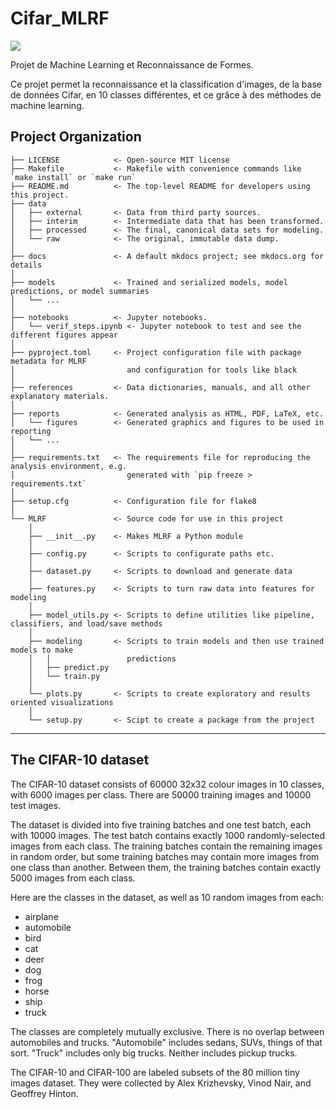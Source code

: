 # Cifar_MLRF

<a target="_blank" href="https://cookiecutter-data-science.drivendata.org/">
    <img src="https://img.shields.io/badge/CCDS-Project%20template-328F97?logo=cookiecutter" />
</a>

Projet de Machine Learning et Reconnaissance de Formes.

Ce projet permet la reconnaissance et la classification d'images, de la base de données Cifar, en 10 classes différentes, et ce grâce à des méthodes de machine learning.

## Project Organization

```
├── LICENSE            <- Open-source MIT license
├── Makefile           <- Makefile with convenience commands like `make install` or `make run`
├── README.md          <- The top-level README for developers using this project.
├── data
│   ├── external       <- Data from third party sources.
│   ├── interim        <- Intermediate data that has been transformed.
│   ├── processed      <- The final, canonical data sets for modeling.
│   └── raw            <- The original, immutable data dump.
│
├── docs               <- A default mkdocs project; see mkdocs.org for details
│
├── models             <- Trained and serialized models, model predictions, or model summaries
│   └── ...
│
├── notebooks          <- Jupyter notebooks.
│   └── verif_steps.ipynb <- Jupyter notebook to test and see the different figures appear                     
│
├── pyproject.toml     <- Project configuration file with package metadata for MLRF
│                         and configuration for tools like black
│
├── references         <- Data dictionaries, manuals, and all other explanatory materials.
│
├── reports            <- Generated analysis as HTML, PDF, LaTeX, etc.
│   └── figures        <- Generated graphics and figures to be used in reporting
│   └── ...
│
├── requirements.txt   <- The requirements file for reproducing the analysis environment, e.g.
│                         generated with `pip freeze > requirements.txt`
│
├── setup.cfg          <- Configuration file for flake8
│
└── MLRF               <- Source code for use in this project
    │
    ├── __init__.py    <- Makes MLRF a Python module
    │
    ├── config.py      <- Scripts to configurate paths etc.
    │
    ├── dataset.py     <- Scripts to download and generate data
    │
    ├── features.py    <- Scripts to turn raw data into features for modeling
    │
    ├── model_utils.py <- Scripts to define utilities like pipeline, classifiers, and load/save methods
    │
    ├── modeling       <- Scripts to train models and then use trained models to make
    │   │                 predictions
    │   ├── predict.py
    │   └── train.py
    │
    └── plots.py       <- Scripts to create exploratory and results oriented visualizations
    │
    └── setup.py       <- Scipt to create a package from the project
```

--------

## The CIFAR-10 dataset

The CIFAR-10 dataset consists of 60000 32x32 colour images in 10 classes, with 6000 images per class. There are 50000 training images and 10000 test images.

The dataset is divided into five training batches and one test batch, each with 10000 images. The test batch contains exactly 1000 randomly-selected images from each class. The training batches contain the remaining images in random order, but some training batches may contain more images from one class than another. Between them, the training batches contain exactly 5000 images from each class.

Here are the classes in the dataset, as well as 10 random images from each:
- airplane
- automobile
- bird
- cat
- deer
- dog
- frog
- horse
- ship
- truck

The classes are completely mutually exclusive. There is no overlap between automobiles and trucks. "Automobile" includes sedans, SUVs, things of that sort. "Truck" includes only big trucks. Neither includes pickup trucks.

The CIFAR-10 and CIFAR-100 are labeled subsets of the 80 million tiny images dataset. They were collected by Alex Krizhevsky, Vinod Nair, and Geoffrey Hinton.